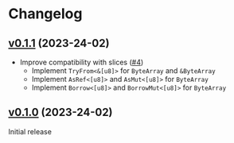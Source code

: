 # Changelog

## [v0.1.1][] (2023-24-02)

- Improve compatibility with slices ([#4][])
  - Implement `TryFrom<&[u8]>` for `ByteArray` and `&ByteArray`
  - Implement `AsRef<[u8]>` and `AsMut<[u8]>` for `ByteArray`
  - Implement `Borrow<[u8]>` and `BorrowMut<[u8]>` for `ByteArray`

[#4]: https://github.com/Nitrokey/serde-byte-array/pull/4
[v0.1.1]: https://github.com/Nitrokey/serde-byte-array/releases/tag/v0.1.1

## [v0.1.0][] (2023-24-02)

Initial release

[v0.1.0]: https://github.com/Nitrokey/serde-byte-array/releases/tag/v0.1.0